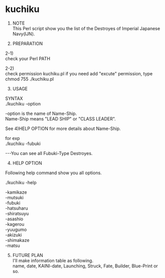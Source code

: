 # kuchiku

1) NOTE  
This Perl script show you the list of the Destroyes of Imperial Japanese Navy(IJN).

2) PREPARATION

2-1)  
check your Perl PATH

2-2)  
check permission kuchiku.pl
if you need add "excute" permission, type
chmod 755 ./kuchiku.pl


3) USAGE

SYNTAX  
./kuchiku -option  

-option is the name of Name-Ship.  
Name-Ship means "LEAD SHIP" or "CLASS LEADER".  

See 4)HELP OPTION for more details about Name-Ship.  

for exp  
./kuchiku -fubuki  

  ---You can see all Fubuki-Type Destroyes.  


4) HELP OPTION  

Following help command show you all options.

./kuchiku -help

-kamikaze  
-mutsuki  
-fubuki  
-hatsuharu  
-shiratsuyu  
-asashio  
-kagerou  
-yuugumo  
-akizuki  
-shimakaze  
-matsu  

5) FUTURE PLAN  
I'll make information table as following.   
name, date, KAINI-date, Launching, Struck, Fate, Builder, Blue-Print or so.  
